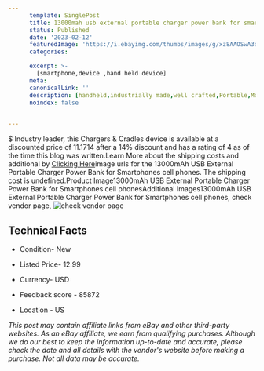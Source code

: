 ```yaml
---
      template: SinglePost
      title: 13000mah usb external portable charger power bank for smartphones cell phones
      status: Published
      date: '2023-02-12'
      featuredImage: 'https://i.ebayimg.com/thumbs/images/g/xz8AAOSwA3dYde3e/s-l225.jpg'
      categories: 

      excerpt: >-
        [smartphone,device ,hand held device]
      meta:
      canonicalLink: ''
      description: [handheld,industrially made,well crafted,Portable,Mobile,Compact,Convenient,Lightweight,Maneuverable,Man-portable,Miniature,Carriable,Hand-held,Light,Holdable,Transportable,Mobile device,Pocket-sized,On-the-go,Wireless,Cordless,Compact size,Convenient size, smartphone,device ,hand held device]
      noindex: false

        
---
```

$
    Industry leader, this Chargers & Cradles device is available at a discounted price of 11.1714 after a 14% discount and has a rating of 4 as of the time this blog was written.Learn More about the shipping costs and additional by [Clicking Here](https://www.ebay.com/itm/191606176593?hash=item2c9c9e3b51%3Ag%3Axz8AAOSwA3dYde3e&mkevt=1&mkcid=1&mkrid=711-53200-19255-0&campid=%253CePNCampaignId%253E&customid=%253CreferenceId%253E&toolid=10049)image urls for the 13000mAh USB External Portable Charger Power Bank for Smartphones cell phones. The shipping cost is undefined.Product Image13000mAh USB External Portable Charger Power Bank for Smartphones cell phonesAdditional Images13000mAh USB External Portable Charger Power Bank for Smartphones cell phones, check vendor page, ![check vendor page](https://origin-galleryplus.ebayimg.com/ws/web/191606176593_2_0_1/225x225.jpg,https://origin-galleryplus.ebayimg.com/ws/web/191606176593_3_0_1/225x225.jpg,https://origin-galleryplus.ebayimg.com/ws/web/191606176593_4_0_1/225x225.jpg,https://origin-galleryplus.ebayimg.com/ws/web/191606176593_5_0_1/225x225.jpg,https://origin-galleryplus.ebayimg.com/ws/web/191606176593_6_0_1/225x225.jpg,https://origin-galleryplus.ebayimg.com/ws/web/191606176593_7_0_1/225x225.jpg,https://origin-galleryplus.ebayimg.com/ws/web/191606176593_8_0_1/225x225.jpg,https://origin-galleryplus.ebayimg.com/ws/web/191606176593_9_0_1/225x225.jpg,https://origin-galleryplus.ebayimg.com/ws/web/191606176593_10_0_1/225x225.jpg,https://origin-galleryplus.ebayimg.com/ws/web/191606176593_11_0_1/225x225.jpg,https://origin-galleryplus.ebayimg.com/ws/web/191606176593_12_0_1/225x225.jpg)
    
    

 ## Technical Facts 



     
      

 - Condition- New 


      

 - Listed Price- 12.99 


      

 - Currency- USD 


      

 - Feedback score - 85872 


      

 - Location - US 


      
      

 *_This post may contain affiliate links from eBay and other third-party websites. As an eBay affiliate, we earn from qualifying purchases. Although we do our best to keep the information up-to-date and accurate, please check the date and all details with the vendor's website before making a purchase. Not all data may be accurate._*



    
    
    
    
    